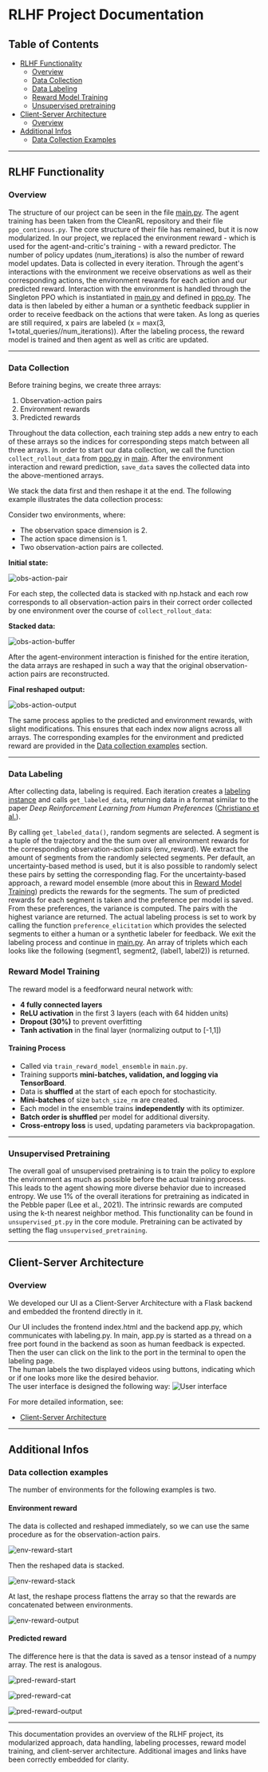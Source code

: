 # RLHF Project Documentation

## Table of Contents

- [RLHF Functionality](#rlhf-functionality)
  - [Overview](#overview)
  - [Data Collection](#data-collection)
  - [Data Labeling](#data-labeling)
  - [Reward Model Training](#reward-model-training)
  - [Unsupervised pretraining](#Unsupervised-pretraining)
- [Client-Server Architecture](#client-server-architecture)
  - [Overview](#overview-1)
- [Additional Infos](#additional-infos)
  - [Data Collection Examples](#data-collection-examples)

---

## RLHF Functionality

### Overview

The structure of our project can be seen in the file [main.py](./rlhf/scripts/main.py). The agent training has been taken from the CleanRL repository and their file `ppo_continous.py`. The core structure of their file has remained, but it is now modularized. In our project, we replaced the environment reward - which is used for the agent-and-critic's training - with a reward predictor.
The number of policy updates (num_iterations) is also the number of reward model updates. Data is collected in every iteration. Through the agent's interactions with the environment we receive observations as well as their corresponding actions, the environment rewards for each action and our predicted reward. Interaction with the environment is handled through the Singleton PPO which is instantiated in [main.py](./rlhf/scripts/main.py) and defined in [ppo.py](./rlhf.core.ppo.py).
The data is then labeled by either a human or a synthetic feedback supplier in order to receive feedback on the actions that were taken. As long as queries are still required, x pairs are labeled (x = max(3, 1+total_queries//num_iterations)). After the labeling process, the reward model is trained and then agent as well as critic are updated.

---

### Data Collection

Before training begins, we create three arrays:
1. Observation-action pairs
2. Environment rewards
3. Predicted rewards

Throughout the data collection, each training step adds a new entry to each of these arrays so the indices for corresponding steps match between all three arrays. 
In order to start our data collection, we call the function `collect_rollout_data` from [ppo.py](./rlhf.core.ppo.py) in [main](./rlhf/scripts/main.py).
After the environment interaction and reward prediction, `save_data` saves the collected data into the above-mentioned arrays.

We stack the data first and then reshape it at the end. The following example illustrates the data collection process:

Consider two environments, where:
- The observation space dimension is 2.
- The action space dimension is 1.
- Two observation-action pairs are collected.

**Initial state:**

![obs-action-pair](/readme_images/obs_action/pairs_start.png)

For each step, the collected data is stacked with np.hstack and each row corresponds to all observation-action pairs in their correct order collected by one environment over the course of `collect_rollout_data`:

**Stacked data:**

![obs-action-buffer](/readme_images/obs_action/pairs_stack.png)

After the agent-environment interaction is finished for the entire iteration, the data arrays are reshaped in such a way that the original observation-action pairs are reconstructed.

**Final reshaped output:**

![obs-action-output](/readme_images/obs_action/pairs_output.png)

The same process applies to the predicted and environment rewards, with slight modifications. This ensures that each index now aligns across all arrays. The corresponding examples for the environment and predicted reward are provided in the [Data collection examples](#data-collection-examples) section.

---

### Data Labeling

After collecting data, labeling is required. Each iteration creates a [labeling instance](./rlhf.core.labeling.py) and calls `get_labeled_data`, returning data in a format similar to the paper *Deep Reinforcement Learning from Human Preferences* ([Christiano et al.](https://arxiv.org/pdf/1706.03741)).

By calling `get_labeled_data()`, random segments are selected. A segment is a tuple of the trajectory and the the sum over all environment rewards for the corresponding observation-action pairs (env_reward).
We extract the amount of segments from the randomly selected segments. Per default, an uncertainty-based method is used, but it is also possible to randomly select these pairs by setting the corresponding flag.
For the uncertainty-based approach, a reward model ensemble (more about this in [Reward Model Training](#reward-model-training)) predicts the rewards for the segments. The sum of predicted rewards for each segment is taken and the preference per model is saved. From these preferences, the variance is computed. The pairs with the highest variance are returned. 
The actual labeling process is set to work by calling the function `preference_elicitation` which provides the selected segments to either a human or a synthetic labeler for feedback.
We exit the labeling process and continue in [main.py](./rlhf/scripts/main.py).
An array of triplets which each looks like the following (segment1, segment2, (label1, label2)) is returned.


### Reward Model Training

The reward model is a feedforward neural network with:
- **4 fully connected layers**
- **ReLU activation** in the first 3 layers (each with 64 hidden units)
- **Dropout (30%)** to prevent overfitting
- **Tanh activation** in the final layer (normalizing output to [-1,1])

#### Training Process
- Called via `train_reward_model_ensemble` in `main.py`.
- Training supports **mini-batches, validation, and logging via TensorBoard**.
- Data is **shuffled** at the start of each epoch for stochasticity.
- **Mini-batches** of size `batch_size_rm` are created.
- Each model in the ensemble trains **independently** with its optimizer.
- **Batch order is shuffled** per model for additional diversity.
- **Cross-entropy loss** is used, updating parameters via backpropagation.

---

### Unsupervised Pretraining

The overall goal of unsupervised pretraining is to train the policy to explore the environment as much as possible before the actual training process. This leads to the agent showing more diverse behavior due to increased entropy. We use 1% of the overall iterations for pretraining as indicated in the Pebble paper (Lee et al., 2021). The intrinsic rewards are computed using the k-th nearest neighbor method. This functionality can be found in `unsupervised_pt.py` in the core module. Pretraining can be activated by setting the flag `unsupervised_pretraining`.

---

## Client-Server Architecture

### Overview
We developed our UI as a Client-Server Architecture with a Flask backend and embedded the frontend directly in it.

Our UI includes the frontend index.html and the backend app.py, which communicates with labeling.py. In main, app.py is started as a thread on a free port found in the backend as soon as human feedback is expected. Then the user can click on the link to the port in the terminal to open the labeling page. <br>
The human labels the two displayed videos using buttons, indicating which or if one looks more like the desired behavior. <br>
The user interface is designed the following way:
![User interface](/readme_images/UI.png)

For more detailed information, see: 
- [Client-Server Architecture](./rlhf/utils/README.md)

---

## Additional Infos

### Data collection examples
The number of environments for the following examples is two.
#### Environment reward
The data is collected and reshaped immediately, so we can use the same procedure as for the observation-action pairs.

![env-reward-start](/readme_images/env_reward/env_start.png)

Then the reshaped data is stacked.

![env-reward-stack](/readme_images/env_reward/env_stack.png)

At last, the reshape process flattens the array so that the rewards are concatenated between environments.

![env-reward-output](/readme_images/env_reward/env_output.png)

#### Predicted reward
The difference here is that the data is saved as a tensor instead of a numpy array. The rest is analogous.

![pred-reward-start](/readme_images/pred_reward/pred_start.png)

![pred-reward-cat](/readme_images/pred_reward/pred_cat.png)

![pred-reward-output](/readme_images/pred_reward/pred_output.png)

---

This documentation provides an overview of the RLHF project, its modularized approach, data handling, labeling processes, reward model training, and client-server architecture. Additional images and links have been correctly embedded for clarity.